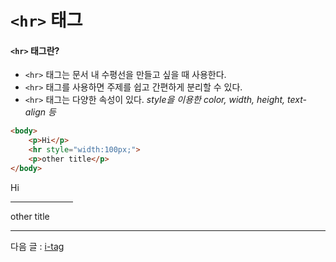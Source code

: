 # `<hr>` 태그

#### `<hr>` 태그란?
- `<hr>` 태그는 문서 내 수평선을 만들고 싶을 때 사용한다.
- `<hr>` 태그를 사용하면 주제를 쉽고 간편하게 분리할 수 있다.
- `<hr>` 태그는 다양한 속성이 있다. <i>style을 이용한 color, width, height, text-align 등</i>

```html
<body>
    <p>Hi</p>
    <hr style="width:100px;">
    <p>other title</p>
</body>
```

<p>Hi</p>
<hr style="width:100px;">
<p>other title</p>

<hr>

다음 글 : [i-tag](https://github.com/zzunipark/TIL/blob/main/HTML/tags/i-tag.md)
